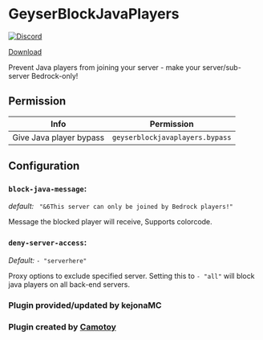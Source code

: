 # GeyserBlockJavaPlayers
[![Discord](https://img.shields.io/discord/853331530004299807?color=7289da&label=discord&logo=discord&logoColor=white)](https://discord.gg/M2SvqCu4e9)

[Download](https://ci.kejonamc.dev/job/GeyserBlockJavaPlayers/job/master/)


Prevent Java players from joining your server - make your server/sub-server Bedrock-only!

## Permission

| Info                    | Permission                   |
|-------------------------|------------------------------|
| Give Java player bypass | `geyserblockjavaplayers.bypass` |


## Configuration

### `block-java-message`:
*default:* ` "&6This server can only be joined by Bedrock players!"`

Message the blocked player will receive, Supports colorcode.

### `deny-server-access`:
*Default:* `- "serverhere"`

Proxy options to exclude specified server. Setting this to `- "all"` will block java players on all back-end servers.


### Plugin provided/updated by kejonaMC
### Plugin created by [Camotoy](https://github.com/Camotoy)
